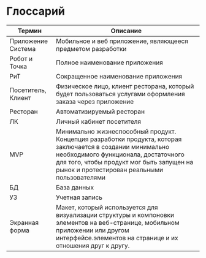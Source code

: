 # Глоссарий

| Термин                                   | Описание                                                                                                                                                                                                                                      |
| ---------------------------------------- | --------------------------------------------------------------------------------------------------------------------------------------------------------------------------------------------------------------------------------------------- |
| Приложение<br>Система                    | Мобильное и веб приложение, являющееся предметом разработки                                                                                                                                                                                   |
| Робот и Точка                              | Полное наименование приложения                                                                                                                                                                                                                |
| РиТ                                       | Сокращенное наименование приложения                                                                                                                                                                                                           |
| Посетитель, Клиент                       | Физическое лицо, клиент ресторана, который будет пользоваться услугами оформления заказа через приложение                                                                                                                                     |
| Ресторан                                 | Автоматизируемый ресторан                                                                                                                                                                                                                     |
| ЛК                                       | Личный кабинет посетителя                                                                                                                                                                                                                     |
| MVP                                      | Минимально жизнеспособный продукт. Концепция разработки продукта, которая заключается в создании минимально необходимого функционала, достаточного для того, чтобы продукт мог быть запущен на рынок и протестирован реальными пользователями |
| БД                                       | База данных                                                                                                                                                                                                                                   |
| УЗ                                       | Учетная запись                                                                                                                                                                                                                                |
| Экранная форма | Макет, который используется для визуализации структуры и компоновки элементов на веб-странице, мобильном приложении или другом интерфейсе.элементов на странице и их отношения друг к другу.                                                  |
